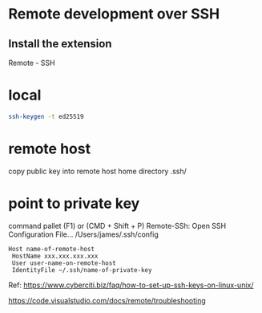 # Remote development over SSH

## Install the extension

Remote - SSH

# local

```sh
ssh-keygen -t ed25519
```

# remote host

copy public key into remote host home directory .ssh/

# point to private key

command pallet (F1) or (CMD + Shift + P)
Remote-SSh: Open SSH Configuration File...
/Users/james/.ssh/config

```text
Host name-of-remote-host
 HostName xxx.xxx.xxx.xxx
 User user-name-on-remote-host
 IdentityFile ~/.ssh/name-of-private-key
```

Ref:
<https://www.cyberciti.biz/faq/how-to-set-up-ssh-keys-on-linux-unix/>

<https://code.visualstudio.com/docs/remote/troubleshooting>
